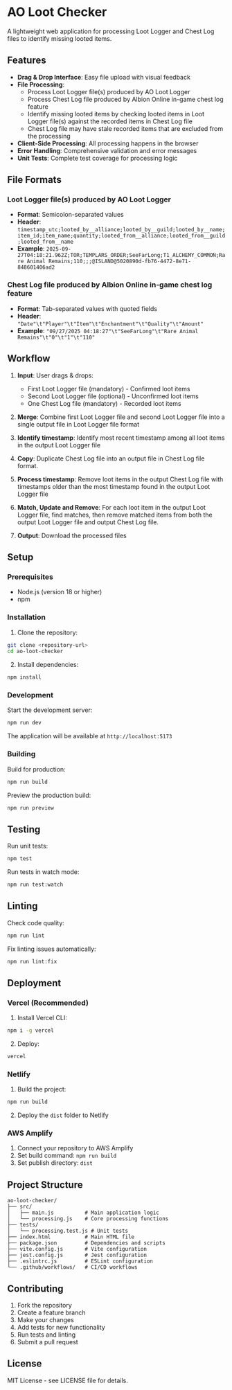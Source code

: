 # AO Loot Checker

A lightweight web application for processing Loot Logger and Chest Log files to identify missing looted items.

## Features

- **Drag & Drop Interface**: Easy file upload with visual feedback
- **File Processing**: 
  - Process Loot Logger file(s) produced by AO Loot Logger
  - Process Chest Log file produced by Albion Online in-game chest log feature
  - Identify missing looted items by checking looted items in Loot Logger file(s) against the recorded items in Chest Log file
  - Chest Log file may have stale recorded items that are excluded from the processing
- **Client-Side Processing**: All processing happens in the browser
- **Error Handling**: Comprehensive validation and error messages
- **Unit Tests**: Complete test coverage for processing logic

## File Formats

### Loot Logger file(s) produced by AO Loot Logger
- **Format**: Semicolon-separated values
- **Header**: `timestamp_utc;looted_by__alliance;looted_by__guild;looted_by__name;item_id;item_name;quantity;looted_from__alliance;looted_from__guild;looted_from__name`
- **Example**: `2025-09-27T04:18:21.962Z;TOR;TEMPLARS_ORDER;SeeFarLong;T1_ALCHEMY_COMMON;Rare Animal Remains;110;;;@ISLAND@5020890d-fb76-4472-8e71-848601406ad2`

### Chest Log file produced by Albion Online in-game chest log feature
- **Format**: Tab-separated values with quoted fields
- **Header**: `"Date"\t"Player"\t"Item"\t"Enchantment"\t"Quality"\t"Amount"`
- **Example**: `"09/27/2025 04:18:27"\t"SeeFarLong"\t"Rare Animal Remains"\t"0"\t"1"\t"110"`

## Workflow

1. **Input**: User drags & drops:
   - First Loot Logger file (mandatory) - Confirmed loot items
   - Second Loot Logger file (optional) - Unconfirmed loot items
   - One Chest Log file (mandatory) - Recorded loot items

2. **Merge**: Combine first Loot Logger file and second Loot Logger file into a single output file in Loot Logger file format

3. **Identify timestamp**: Identify most recent timestamp among all loot items in the output Loot Logger file

4. **Copy**: Duplicate Chest Log file into an output file in Chest Log file format.

5. **Process timestamp**: Remove loot items in the output Chest Log file with timestamps older than the most timestamp found in the output Loot Logger file

6. **Match, Update and Remove**: For each loot item in the output Loot Logger file, find matches, then remove matched items from both the output Loot Logger file and output Chest Log file.

7. **Output**: Download the processed files

## Setup

### Prerequisites
- Node.js (version 18 or higher)
- npm

### Installation

1. Clone the repository:
```bash
git clone <repository-url>
cd ao-loot-checker
```

2. Install dependencies:
```bash
npm install
```

### Development

Start the development server:
```bash
npm run dev
```

The application will be available at `http://localhost:5173`

### Building

Build for production:
```bash
npm run build
```

Preview the production build:
```bash
npm run preview
```

## Testing

Run unit tests:
```bash
npm test
```

Run tests in watch mode:
```bash
npm run test:watch
```

## Linting

Check code quality:
```bash
npm run lint
```

Fix linting issues automatically:
```bash
npm run lint:fix
```

## Deployment

### Vercel (Recommended)

1. Install Vercel CLI:
```bash
npm i -g vercel
```

2. Deploy:
```bash
vercel
```

### Netlify

1. Build the project:
```bash
npm run build
```

2. Deploy the `dist` folder to Netlify

### AWS Amplify

1. Connect your repository to AWS Amplify
2. Set build command: `npm run build`
3. Set publish directory: `dist`

## Project Structure

```
ao-loot-checker/
├── src/
│   ├── main.js          # Main application logic
│   └── processing.js    # Core processing functions
├── tests/
│   └── processing.test.js # Unit tests
├── index.html           # Main HTML file
├── package.json         # Dependencies and scripts
├── vite.config.js       # Vite configuration
├── jest.config.js       # Jest configuration
├── .eslintrc.js         # ESLint configuration
└── .github/workflows/   # CI/CD workflows
```

## Contributing

1. Fork the repository
2. Create a feature branch
3. Make your changes
4. Add tests for new functionality
5. Run tests and linting
6. Submit a pull request

## License

MIT License - see LICENSE file for details.
